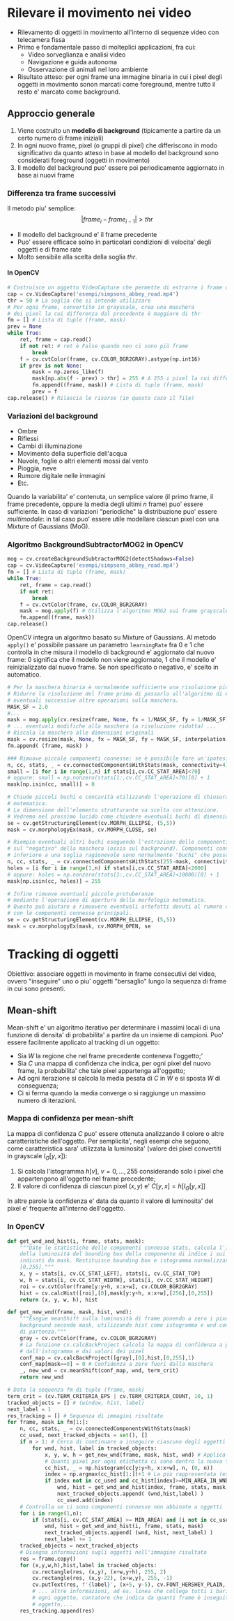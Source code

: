 # Rilevare il movimento nei video

- Rilevamento di oggetti in movimento all'interno di sequenze video con telecamera fissa
- Primo e fondamentale passo di molteplici applicazioni, fra cui:
	- Video sorveglianza e analisi video
	- Navigazione e guida autonoma
	- Osservazione di animali nel loro ambiente
- Risultato atteso: per ogni frame una immagine binaria in cui i pixel degli oggetti in movimento sonon marcati come foreground, mentre tutto il resto e' marcato come background.

## Approccio generale

1. Viene costruito un **modello di background** (tipicamente a partire da un certo numero di frame iniziali)
2. In ogni nuovo frame, pixel (o gruppi di pixel) che differiscono in modo significativo da quanto atteso in base al modello del background sono considerati foreground (oggetti in movimento)
3. Il modello del background puo' essere poi periodicamente aggiornato in base ai nuovi frame

### Differenza tra frame successivi

Il metodo piu' semplice:
$$|frame_i-frame_{i-1}|>thr$$
- Il modello del background e' il frame precedente
- Puo' essere efficace solno in particolari condizioni di velocita' degli oggetti e di frame rate
- Molto sensibile alla scelta della soglia $thr$.

#### In OpenCV

```python
# Costruisce un oggetto VideoCapture che permette di estrarre i frame da un file video
cap = cv.VideoCapture('esempi/simpsons_abbey_road.mp4')
thr = 50 # La soglia che si intende utilizzare
# Per ogni frame, convertito in grayscale, crea una maschera
# dei pixel la cui differenza dal precedente è maggiore di thr
fm = [] # Lista di tuple (frame, mask)
prev = None
while True:
	ret, frame = cap.read()
	if not ret: # ret è False quando non ci sono più frame
		break
	f = cv.cvtColor(frame, cv.COLOR_BGR2GRAY).astype(np.int16)
	if prev is not None:
		mask = np.zeros_like(f)
		mask[np.abs(f - prev) > thr] = 255 # A 255 i pixel la cui differenza supera thr
		fm.append((frame, mask)) # Lista di tuple (frame, mask)
		prev = f
cap.release() # Rilascia le risorse (in questo caso il file)
```

### Variazioni del background

- Ombre
- Riflessi
- Cambi di illuminazione
- Movimento della superficie dell'acqua
- Nuvole, foglie o altri elementi mossi dal vento
- Pioggia, neve
- Rumore digitale nelle immagini
- Etc.

Quando la variabilita' e' contenuta, un semplice valore (il primo frame, il frame precedente, oppure la media degli ultimi $n$ frame) puo' essere sufficiente.
In caso di variazioni "periodiche" la distribuzione puo' essere *multimodale*: in tal caso puo' essere utile modellare ciascun pixel con una Mixture of Gaussians (MoG).

### Algoritmo BackgroundSubtractorMOG2 in OpenCV

```python
mog = cv.createBackgroundSubtractorMOG2(detectShadows=False)
cap = cv.VideoCapture('esempi/simpsons_abbey_road.mp4')
fm = [] # Lista di tuple (frame, mask)
while True:
	ret, frame = cap.read()
	if not ret:
		break
	f = cv.cvtColor(frame, cv.COLOR_BGR2GRAY)
	mask = mog.apply(f) # Utilizza l'algoritmo MOG2 sui frame grayscale
	fm.append((frame, mask))
cap.release()
```

OpenCV integra un algoritmo basato su Mixture of Gaussians.
Al metodo `apply()` e' possibile passare un parametro `learningRate` fra $0$ e $1$ che controlla in che misura il modello di background e' aggiornato dal nuovo frame: $0$ significa che il modello non viene aggiornato, $1$ che il modello e' reinizializzato dal nuovo frame. Se non specificato o negativo, e' scelto in automatico.

```python
# Per la maschera binaria è normalmente sufficiente una risoluzione più bassa.
# Ridurre la risoluzione del frame prima di passarlo all'algoritmo di estrazione del foreground riduce la complessità computazionale dell'algoritmo stesso e di
# eventuali successive altre operazioni sulla maschera.
MASK_SF = 2.0
#...
mask = mog.apply(cv.resize(frame, None, fx = 1/MASK_SF, fy = 1/MASK_SF))
# ... eventuali modifiche alla maschera (a risoluzione ridotta) ...
# Riscala la maschera alle dimensioni originali
mask = cv.resize(mask, None, fx = MASK_SF, fy = MASK_SF, interpolation = cv.INTER_NEAREST)
fm.append( (frame, mask) )

### Rimuove piccole componenti connesse: se è possibile fare un'ipotesi sulla dimensione minima degli oggetti in movimento, si può supporre che tutte le componenti con area minore di una certa soglia siano dovute al rumore e possano essere eliminate.
n, cc, stats, _ = cv.connectedComponentsWithStats(mask, connectivity=4)
small = [i for i in range(1,n) if stats[i,cv.CC_STAT_AREA]<70]
# oppure: small = np.nonzero(stats[1:,cv.CC_STAT_AREA]<70)[0] + 1
mask[np.isin(cc, small)] = 0

# Chiude piccoli buchi e concavità utilizzando l'operazione di chiusura della morfologia
# matematica.
# La dimensione dell'elemento strutturante va scelta con attenzione.
# Vedremo nel prossimo lucido come chiudere eventuali buchi di dimensione maggiore.
se = cv.getStructuringElement(cv.MORPH_ELLIPSE, (5,5))
mask = cv.morphologyEx(mask, cv.MORPH_CLOSE, se)

# Riempie eventuali altri buchi eseguendo l'estrazione delle componenti connesse
# sul "negativo" della maschera (ossia sul background). Componenti connesse con area
# inferiore a una soglia ragionevole sono normalmente "buchi" che possono essere "chiusi".
n, cc, stats, _ = cv.connectedComponentsWithStats(255-mask, connectivity=4)
holes = [i for i in range(1,n) if stats[i,cv.CC_STAT_AREA]<2000]
# oppure: holes = np.nonzero(stats[1:,cv.CC_STAT_AREA]<10000)[0] + 1
mask[np.isin(cc, holes)] = 255

# Infine rimuove eventuali piccole protuberanze
# mediante l'operazione di apertura della morfologia matematica.
# Questo può aiutare a rimuovere eventuali artefatti dovuti al rumore che si sono "fusi"
# con le componenti connesse principali.
se = cv.getStructuringElement(cv.MORPH_ELLIPSE, (5,5))
mask = cv.morphologyEx(mask, cv.MORPH_OPEN, se
```

# Tracking di oggetti

Obiettivo: associare oggetti in movimento in frame consecutivi del video, ovvero "inseguire" uno o piu' oggetti "bersaglio" lungo la sequenza di frame in cui sono presenti.

## Mean-shift

Mean-shift e' un algoritmo iterativo per determinare i massimi locali di una funzione di densita' di probabilita' a partire da un insieme di campioni.
Puo' essere facilmente applicato al tracking di un oggetto:
- Sia $W$ la regione che nel frame precedente conteneva l'oggetto;'
- Sia $C$ una mappa di confidenza che indica, per ogni pixel del nuovo frame, la probabilita' che tale pixel appartenga all'oggetto;
- Ad ogni iterazione si calcola la media pesata di $C$ in $W$ e si sposta $W$ di conseguenza;
- Ci si ferma quando la media converge o si raggiunge un massimo numero di iterazioni.

### Mappa di confidenza per mean-shift

La mappa di confidenza $C$ puo' essere ottenuta analizzando il colore o altre caratteristiche dell'oggetto.
Per semplicita', negli esempi che seguono, come caratteristica sara' utilizzata la luminosita' (valore dei pixel convertiti in grayscale $I_G[y,x]$):
1. Si calcola l'istogramma $h[v]$, $v=0,\dots,255$ considerando solo i pixel che appartengono all'oggetto nel frame precedente;
2. Il valore di confidenza di ciascun pixel $(x,y)$ e' $C[y,x]=h[I_G[y,x]]$

In altre parole la confidenza e' data da quanto il valore di luminosita' del pixel e' frequente all'interno dell'oggetto.

### In OpenCV

```python
def get_wnd_and_hist(i, frame, stats, mask):
	"""Date le statistiche delle componenti connesse stats, calcola l'istogramma
	della luminosità del bounding box della componente di indice i sui soli pixel
	indicati da mask. Restituisce bounding box e istogramma normalizzato in
	[0,255]."""
	x, y = stats[i, cv.CC_STAT_LEFT], stats[i, cv.CC_STAT_TOP]
	w, h = stats[i, cv.CC_STAT_WIDTH], stats[i, cv.CC_STAT_HEIGHT]
	roi = cv.cvtColor(frame[y:y+h, x:x+w], cv.COLOR_BGR2GRAY)
	hist = cv.calcHist([roi],[0],mask[y:y+h, x:x+w],[256],[0,255])
	return (x, y, w, h), hist

def get_new_wnd(frame, mask, hist, wnd):
	"""Esegue meanShift sulla luminosità di frame ponendo a zero i pixel di
	background secondo mask, utilizzando hist come istogramma e wnd come regione
	di partenza."""
	gray = cv.cvtColor(frame, cv.COLOR_BGR2GRAY)
	# La funzione cv.calcBackProject calcola la mappa di confidenza a partire
	# dall'istogramma e dai valori dei pixel
	conf_map = cv.calcBackProject([gray],[0],hist,[0,255],1)
	conf_map[mask==0] = 0 # Confidenza a zero fuori dalla maschera
	_, new_wnd = cv.meanShift(conf_map, wnd, term_crit)
	return new_wnd

# Data la sequenza fm di tuple (frame, mask)
term_crit = (cv.TERM_CRITERIA_EPS | cv.TERM_CRITERIA_COUNT, 10, 1)
tracked_objects = [] # (window, hist, label)
next_label = 1
res_tracking = [] # Sequenza di immagini risultato
for frame, mask in fm[1:]:
	n, cc, stats, _ = cv.connectedComponentsWithStats(mask)
	cc_used, next_tracked_objects = set(), []
	if n > 1: # Cerca di continuare a inseguire ciascuno degli oggetti
		for wnd, hist, label in tracked_objects:
			x, y, w, h = get_new_wnd(frame, mask, hist, wnd) # Applica meanShift
			# Quanti pixel per ogni etichetta ci sono dentro la nuova finestra?
			cc_hist, _ = np.histogram(cc[y:y+h, x:x+w], n, (0, n))
			index = np.argmax(cc_hist[1:])+1 # La più rappresentata (escluso back)
			if index not in cc_used and cc_hist[index]>=MIN_AREA_IN_WND:
				wnd, hist = get_wnd_and_hist(index, frame, stats, mask)
				next_tracked_objects.append( (wnd,hist,label) )
				cc_used.add(index)
	# Controlla se ci sono componenti connesse non abbinate a oggetti
	for i in range(1,n):
		if (stats[i, cv.CC_STAT_AREA] >= MIN_AREA) and (i not in cc_used):
			wnd, hist = get_wnd_and_hist(i, frame, stats, mask)
			next_tracked_objects.append( (wnd, hist, next_label) )
			next_label += 1
	tracked_objects = next_tracked_objects
	# Disegna informazioni sugli oggetti nell'immagine risultato
	res = frame.copy()
	for (x,y,w,h),hist,label in tracked_objects:
		cv.rectangle(res, (x,y), (x+w,y+h), 255, 2)
		cv.rectangle(res, (x,y-22), (x+w,y), 255, -1)
		cv.putText(res, f'{label}', (x+5, y-5), cv.FONT_HERSHEY_PLAIN, 1, 0, 1)
		# ... altre informazioni, ad es. linea che collega tutti i baricentri di
		# ogni oggetto, contatore che indica da quanti frame è inseguito ciascun
		# oggetto,...
	res_tracking.append(res)
```